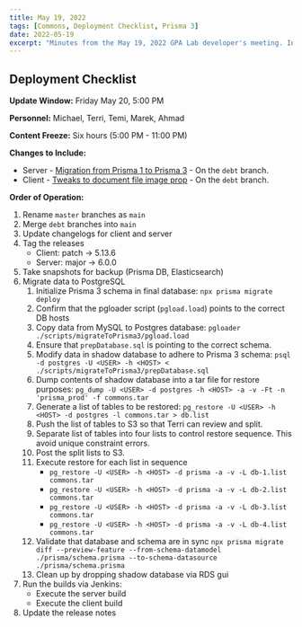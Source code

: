 ```yaml
---
title: May 19, 2022
tags: [Commons, Deployment Checklist, Prisma 3]
date: 2022-05-19
excerpt: "Minutes from the May 19, 2022 GPA Lab developer's meeting. In which we write a deployment checklist."
---
```


## Deployment Checklist

**Update Window:** Friday May 20, 5:00 PM

**Personnel:** Michael, Terri, Temi, Marek, Ahmad

**Content Freeze:** Six hours (5:00 PM - 11:00 PM)

**Changes to Include:**

- Server - [Migration from Prisma 1 to Prisma 3](https://github.com/IIP-Design/content-commons-server/commits/debt) - On the `debt` branch.
- Client - [Tweaks to document file image prop](https://github.com/IIP-Design/content-commons-client/commits/debt) - On the `debt` branch.

**Order of Operation:**

1. Rename `master` branches as `main`
1. Merge `debt` branches into `main`
1. Update changelogs for client and server
1. Tag the releases
   - Client: patch -> 5.13.6
   - Server: major -> 6.0.0
1. Take snapshots for backup (Prisma DB, Elasticsearch)
1. Migrate data to PostgreSQL
   1. Initialize Prisma 3 schema in final database: `npx prisma migrate deploy`
   1. Confirm that the pgloader script (`pgload.load`) points to the correct DB hosts
   1. Copy data from MySQL to Postgres database: `pgloader ./scripts/migrateToPrisma3/pgload.load`
   1. Ensure that `prepDatabase.sql` is pointing to the correct schema.
   1. Modify data in shadow database to adhere to Prisma 3 schema: `psql -d postgres -U <USER> -h <HOST> < ./scripts/migrateToPrisma3/prepDatabase.sql`
   1. Dump contents of shadow database into a tar file for restore purposes: `pg_dump -U <USER> -d postgres -h <HOST> -a -v -Ft -n 'prisma_prod' -f commons.tar`
   1. Generate a list of tables to be restored: `pg_restore -U <USER> -h <HOST> -d postgres -l commons.tar > db.list`
   1. Push the list of tables to S3 so that Terri can review and split.
   1. Separate list of tables into four lists to control restore sequence. This avoid unique constraint errors.
   1. Post the split lists to S3.
   1. Execute restore for each list in sequence
      - `pg_restore -U <USER> -h <HOST> -d prisma -a -v -L db-1.list commons.tar`
      - `pg_restore -U <USER> -h <HOST> -d prisma -a -v -L db-2.list commons.tar`
      - `pg_restore -U <USER> -h <HOST> -d prisma -a -v -L db-3.list commons.tar`
      - `pg_restore -U <USER> -h <HOST> -d prisma -a -v -L db-4.list commons.tar`
   1. Validate that database and schema are in sync `npx prisma migrate diff --preview-feature --from-schema-datamodel ./prisma/schema.prisma --to-schema-datasource ./prisma/schema.prisma`
   1. Clean up by dropping shadow database via RDS gui
1. Run the builds via Jenkins:
   - Execute the server build
   - Execute the client build
1. Update the release notes
